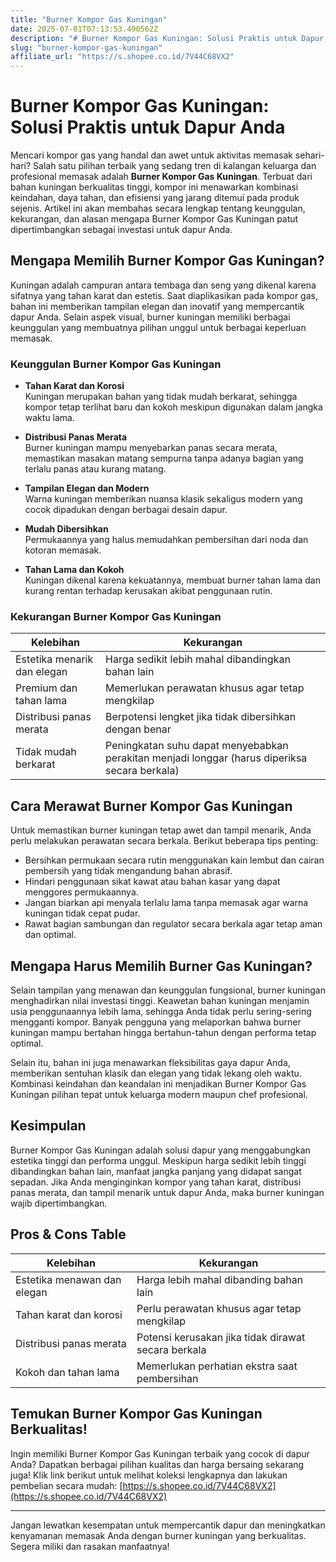 ```yaml
---
title: "Burner Kompor Gas Kuningan"
date: 2025-07-01T07:13:53.490562Z
description: "# Burner Kompor Gas Kuningan: Solusi Praktis untuk Dapur Anda..."
slug: "burner-kompor-gas-kuningan"
affiliate_url: "https://s.shopee.co.id/7V44C68VX2"
---
```

# Burner Kompor Gas Kuningan: Solusi Praktis untuk Dapur Anda

Mencari kompor gas yang handal dan awet untuk aktivitas memasak sehari-hari? Salah satu pilihan terbaik yang sedang tren di kalangan keluarga dan profesional memasak adalah **Burner Kompor Gas Kuningan**. Terbuat dari bahan kuningan berkualitas tinggi, kompor ini menawarkan kombinasi keindahan, daya tahan, dan efisiensi yang jarang ditemui pada produk sejenis. Artikel ini akan membahas secara lengkap tentang keunggulan, kekurangan, dan alasan mengapa Burner Kompor Gas Kuningan patut dipertimbangkan sebagai investasi untuk dapur Anda.

## Mengapa Memilih Burner Kompor Gas Kuningan?

Kuningan adalah campuran antara tembaga dan seng yang dikenal karena sifatnya yang tahan karat dan estetis. Saat diaplikasikan pada kompor gas, bahan ini memberikan tampilan elegan dan inovatif yang mempercantik dapur Anda. Selain aspek visual, burner kuningan memiliki berbagai keunggulan yang membuatnya pilihan unggul untuk berbagai keperluan memasak.

### Keunggulan Burner Kompor Gas Kuningan

- **Tahan Karat dan Korosi**  
  Kuningan merupakan bahan yang tidak mudah berkarat, sehingga kompor tetap terlihat baru dan kokoh meskipun digunakan dalam jangka waktu lama.

- **Distribusi Panas Merata**  
  Burner kuningan mampu menyebarkan panas secara merata, memastikan masakan matang sempurna tanpa adanya bagian yang terlalu panas atau kurang matang.

- **Tampilan Elegan dan Modern**  
  Warna kuningan memberikan nuansa klasik sekaligus modern yang cocok dipadukan dengan berbagai desain dapur.

- **Mudah Dibersihkan**  
  Permukaannya yang halus memudahkan pembersihan dari noda dan kotoran memasak.

- **Tahan Lama dan Kokoh**  
  Kuningan dikenal karena kekuatannya, membuat burner tahan lama dan kurang rentan terhadap kerusakan akibat penggunaan rutin.

### Kekurangan Burner Kompor Gas Kuningan

| Kelebihan | Kekurangan |
| --- | --- |
| Estetika menarik dan elegan | Harga sedikit lebih mahal dibandingkan bahan lain |
| Premium dan tahan lama | Memerlukan perawatan khusus agar tetap mengkilap |
| Distribusi panas merata | Berpotensi lengket jika tidak dibersihkan dengan benar |
| Tidak mudah berkarat | Peningkatan suhu dapat menyebabkan perakitan menjadi longgar (harus diperiksa secara berkala) |

## Cara Merawat Burner Kompor Gas Kuningan

Untuk memastikan burner kuningan tetap awet dan tampil menarik, Anda perlu melakukan perawatan secara berkala. Berikut beberapa tips penting:

- Bersihkan permukaan secara rutin menggunakan kain lembut dan cairan pembersih yang tidak mengandung bahan abrasif.
- Hindari penggunaan sikat kawat atau bahan kasar yang dapat menggores permukaannya.
- Jangan biarkan api menyala terlalu lama tanpa memasak agar warna kuningan tidak cepat pudar.
- Rawat bagian sambungan dan regulator secara berkala agar tetap aman dan optimal.

## Mengapa Harus Memilih Burner Gas Kuningan?

Selain tampilan yang menawan dan keunggulan fungsional, burner kuningan menghadirkan nilai investasi tinggi. Keawetan bahan kuningan menjamin usia penggunaannya lebih lama, sehingga Anda tidak perlu sering-sering mengganti kompor. Banyak pengguna yang melaporkan bahwa burner kuningan mampu bertahan hingga bertahun-tahun dengan performa tetap optimal.

Selain itu, bahan ini juga menawarkan fleksibilitas gaya dapur Anda, memberikan sentuhan klasik dan elegan yang tidak lekang oleh waktu. Kombinasi keindahan dan keandalan ini menjadikan Burner Kompor Gas Kuningan pilihan tepat untuk keluarga modern maupun chef profesional.

## Kesimpulan

Burner Kompor Gas Kuningan adalah solusi dapur yang menggabungkan estetika tinggi dan performa unggul. Meskipun harga sedikit lebih tinggi dibandingkan bahan lain, manfaat jangka panjang yang didapat sangat sepadan. Jika Anda menginginkan kompor yang tahan karat, distribusi panas merata, dan tampil menarik untuk dapur Anda, maka burner kuningan wajib dipertimbangkan.

## Pros & Cons Table

| Kelebihan | Kekurangan |
| --- | --- |
| Estetika menawan dan elegan | Harga lebih mahal dibanding bahan lain |
| Tahan karat dan korosi | Perlu perawatan khusus agar tetap mengkilap |
| Distribusi panas merata | Potensi kerusakan jika tidak dirawat secara berkala |
| Kokoh dan tahan lama | Memerlukan perhatian ekstra saat pembersihan |

## Temukan Burner Kompor Gas Kuningan Berkualitas!

Ingin memiliki Burner Kompor Gas Kuningan terbaik yang cocok di dapur Anda? Dapatkan berbagai pilihan kualitas dan harga bersaing sekarang juga! Klik link berikut untuk melihat koleksi lengkapnya dan lakukan pembelian secara mudah: [https://s.shopee.co.id/7V44C68VX2](https://s.shopee.co.id/7V44C68VX2)

---

Jangan lewatkan kesempatan untuk mempercantik dapur dan meningkatkan kenyamanan memasak Anda dengan burner kuningan yang berkualitas. Segera miliki dan rasakan manfaatnya!